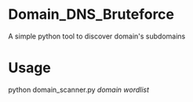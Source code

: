 # Domain_DNS_Bruteforce
A simple python tool to discover domain's subdomains

# Usage
python domain_scanner.py *domain* *wordlist*
